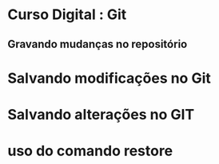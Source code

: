 
# Curso Digital : Git

## Gravando mudanças no repositório 


# Salvando modificações no Git

# Salvando alterações no GIT

# uso do comando restore